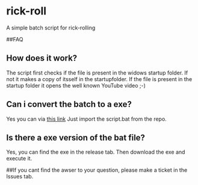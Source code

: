 # rick-roll
A simple batch script for rick-rolling

##FAQ

## How does it work?
The script first checks if the file is present in the widows startup folder.
If not it makes a copy of itsself in the startupfolder.
If the file is present in the startup folder it opens the well known YouTube video ;-)

## Can i convert the batch to a exe?
Yes you can via [this link](https://www.majorgeeks.com/files/details/bat_to_exe_converter.html)
Just import the script.bat from the repo.

## Is there a exe version of the bat file?

Yes, you can find the exe in the release tab.
Then download the exe and execute it.

##If you cant find the awser to your question, please make a ticket in the Issues tab.
